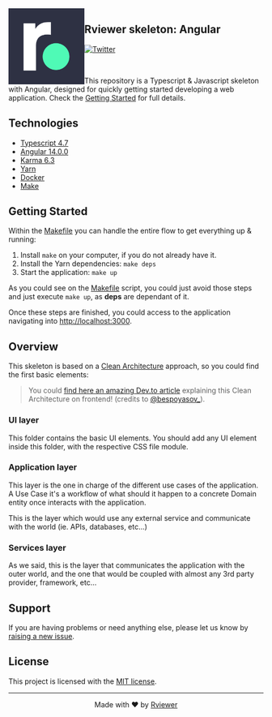 <img align="left"  width="150" height="150" src=".github/rviewer_logo--dark.png" />

## Rviewer skeleton: Angular

[![Twitter](https://img.shields.io/badge/rviewer__-%231DA1F2.svg?style=for-the-badge&logo=Twitter&logoColor=white)](https://twitter.com/Rviewer_/)

<br/>

This repository is a Typescript & Javascript skeleton with Angular, designed for
quickly getting started developing a web application. Check the [Getting Started](#getting-started) for full details.

## Technologies

* [Typescript 4.7](https://www.typescriptlang.org/docs/handbook/release-notes/typescript-4-4.html)
* [Angular 14.0.0](https://angular.io/)
* [Karma 6.3](https://karma-runner.github.io/)
* [Yarn](https://yarnpkg.com/)
* [Docker](https://www.docker.com/)
* [Make](https://www.gnu.org/software/make/manual/make.html)

## Getting Started

Within the [Makefile](Makefile) you can handle the entire flow to get everything up & running:

1. Install `make` on your computer, if you do not already have it.
2. Install the Yarn dependencies: `make deps`
3. Start the application: `make up`

As you could see on the [Makefile](Makefile) script, you could just avoid those steps and just execute `make up`, as
**deps** are dependant of it.

Once these steps are finished, you could access to the application navigating
into [http://localhost:3000](http://localhost:3000).

## Overview

This skeleton is based on
a [Clean Architecture](https://blog.cleancoder.com/uncle-bob/2012/08/13/the-clean-architecture.html) approach, so you
could find the first basic elements: 

> You could [find here an amazing Dev.to article](https://dev.to/bespoyasov/clean-architecture-on-frontend-4311)
> explaining this Clean Architecture on frontend! (credits to [@bespoyasov_](https://twitter.com/bespoyasov_)).

### UI layer

This folder contains the basic UI elements. You should add any UI element inside this folder, with the respective CSS
file module.

### Application layer

This layer is the one in charge of the different use cases of the application. A Use Case it's a workflow of what should
it happen to a concrete Domain entity once interacts with the application.

This is the layer which would use any external service and communicate with the world (ie. APIs, databases, etc...)

### Services layer

As we said, this is the layer that communicates the application with the outer world, and the one that would be coupled
with almost any 3rd party provider, framework, etc...

## Support

If you are having problems or need anything else, please let us know by
[raising a new issue](https://github.com/Rviewer-Challenges/skeleton-ts-angular/issues/new/choose).

## License

This project is licensed with the [MIT license](LICENSE).

--- 

<p align="center">
  Made with ❤️ by <a href="https://rviewer.io">Rviewer</a>
</p>

